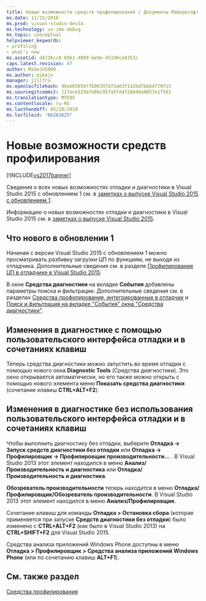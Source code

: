 ```yaml
---
title: Новые возможности средств профилирования | Документы Майкрософт
ms.date: 11/15/2016
ms.prod: visual-studio-dev14
ms.technology: vs-ide-debug
ms.topic: conceptual
helpviewer_keywords:
- profiling
- what's new
ms.assetid: d4736cc8-8961-4089-be9e-d5190ce8353c
caps.latest.revision: 47
author: MikeJo5000
ms.author: mikejo
manager: jillfra
ms.openlocfilehash: 46eb6585bffb96397d73a03f142bd7b6b4779f15
ms.sourcegitcommit: 117ece52507e86c957a5fd4f28d48a0057e1f581
ms.translationtype: MTE95
ms.contentlocale: ru-RU
ms.lasthandoff: 05/28/2019
ms.locfileid: "66261625"
---
```

# <a name="what39s-new-in-profiling-tools"></a>Новые возможности средств профилирования
[!INCLUDE[vs2017banner](../includes/vs2017banner.md)]

Сведения о всех новых возможностях отладки и диагностики в Visual Studio 2015 с обновлением 1 см. в [заметках о выпуске Visual Studio 2015 с обновлением 1](https://www.visualstudio.com/news/vs2015-update1-vs#debug).  
  
 Информацию о новых возможностях отладки и диагностики в Visual Studio 2015 см. в [заметках о выпуске Visual Studio 2015](https://www.visualstudio.com/news/vs2015-vs#Debug).  
  
## <a name="whats-new-in-update-1"></a>Что нового в обновлении 1  
 Начиная с версии Visual Studio 2015 с обновлением 1 можно просматривать разбивку загрузки ЦП по функциям, не выходя из отладчика. Дополнительные сведения см. в разделе [Профилирование ЦП в отладчике в Visual Studio 2015](http://blogs.msdn.com/b/visualstudioalm/archive/2015/10/29/profile-your-cpu-in-the-debugger-in-visual-studio-2015.aspx).  
  
 В окне **Средства диагностики** на вкладке **События** добавлены параметры поиска и фильтрации. Дополнительные сведения см. в разделах [Средства профилирования, интегрированные в отладчик](/visualstudio/profiling/running-profiling-tools-with-or-without-the-debugger) и [Поиск и фильтрация на вкладке "События" окна "Средства диагностики"](http://blogs.msdn.com/b/visualstudioalm/archive/2015/11/12/searching-and-filtering-the-events-tab-of-the-diagnostic-tools-window.aspx).  
  
## <a name="diagnostics-with-debugging-ui-and-hotkey-changes"></a>Изменения в диагностике с помощью пользовательского интерфейса отладки и в сочетаниях клавиш  
 Теперь средства диагностики можно запустить во время отладки с помощью нового окна **Diagnostic Tools** (Средства диагностики). Это окно открывается автоматически, но его также можно открыть с помощью нового элемента меню **Показать средства диагностики** (сочетание клавиш **CTRL+ALT+F2**).  
  
## <a name="diagnostics-without-debugging-ui-and-hotkey-changes"></a>Изменения в диагностике без использования пользовательского интерфейса отладки и в сочетаниях клавиш  
 Чтобы выполнить диагностику без отладки, выберите **Отладка -> Запуск средств диагностики без отладки** или **Отладка -> Профилировщик -> Профилировщик производительности…** . В Visual Studio 2013 этот элемент находился в меню **Анализ/Производительность и диагностика** или **Отладка/Производительность и диагностика**.  
  
 **Обозреватель производительности** теперь находится в меню **Отладка/Профилировщик/Обозреватель производительности**. В Visual Studio 2013 этот элемент находился в меню **Анализ/Профилировщик**.  
  
 Сочетание клавиш для команды **Отладка &gt; Остановка сбора** (которая применяется при запуске **Средств диагностики без отладки**) было изменено с **CTRL+ALT+F2** (как было в Visual Studio 2013) на **CTRL+SHIFT+F2** для Visual Studio 2015.  
  
 Средства анализа приложений Windows Phone доступны в меню **Отладка &gt; Профилировщик &gt; Средства анализа приложений Windows Phone** (или по сочетанию клавиш **ALT+F1**).  
  
## <a name="see-also"></a>См. также раздел  
 [Средства профилирования](../profiling/profiling-tools.md)
